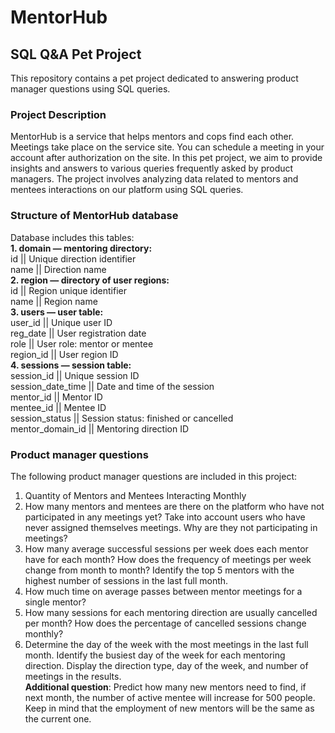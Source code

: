 # MentorHub
## SQL Q&A Pet Project

This repository contains a pet project dedicated to answering product manager questions using SQL queries.

### Project Description
MentorHub is a service that helps mentors and cops find each other. Meetings take place on the service site. You can schedule a meeting in your account after authorization on the site.
In this pet project, we aim to provide insights and answers to various queries frequently asked by product managers. The project involves analyzing data related to mentors and mentees interactions on our platform using SQL queries.

### Structure of MentorHub database
Database includes this tables:  
**1. domain — mentoring directory:**  
   id || Unique direction identifier  
   name || Direction name  
**2. region — directory of user regions:**  
   id || Region unique identifier  
   name || Region name  
**3. users — user table:**  
   user_id || Unique user ID  
   reg_date || User registration date  
   role || User role: mentor or mentee  
   region_id || User region ID  
**4. sessions — session table:**  
   session_id || Unique session ID  
   session_date_time || Date and time of the session  
   mentor_id || Mentor ID  
   mentee_id || Mentee ID  
   session_status || Session status: finished or cancelled  
   mentor_domain_id || Mentoring direction ID  

### Product manager questions
The following product manager questions are included in this project:
1. Quantity of Mentors and Mentees Interacting Monthly
2. How many mentors and mentees are there on the platform who have not participated in any meetings yet? 
Take into account users who have never assigned themselves meetings. 
Why are they not participating in meetings?
3. How many average successful sessions per week does each mentor have for each month? 
How does the frequency of meetings per week change from month to month?
Identify the top 5 mentors with the highest number of sessions in the last full month.
4. How much time on average passes between mentor meetings for a single mentor?
5. How many sessions for each mentoring direction are usually cancelled per month? 
How does the percentage of cancelled sessions change monthly?
6. Determine the day of the week with the most meetings in the last full month.
Identify the busiest day of the week for each mentoring direction. 
Display the direction type, day of the week, and number of meetings in the results.   
**Additional question**: Predict how many new mentors need to find, if next month, the number of active mentee will increase for 500 people.
Keep in mind that the employment of new mentors will be the same as the current one.
